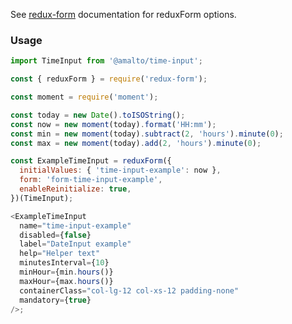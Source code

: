 See [redux-form](https://redux-form.com/6.0.0-rc.1/docs/api/reduxform.md/) documentation for
reduxForm options.

### Usage

```typescript
import TimeInput from '@amalto/time-input';
```

```javascript
const { reduxForm } = require('redux-form');

const moment = require('moment');

const today = new Date().toISOString();
const now = new moment(today).format('HH:mm');
const min = new moment(today).subtract(2, 'hours').minute(0);
const max = new moment(today).add(2, 'hours').minute(0);

const ExampleTimeInput = reduxForm({
  initialValues: { 'time-input-example': now },
  form: 'form-time-input-example',
  enableReinitialize: true,
})(TimeInput);

<ExampleTimeInput
  name="time-input-example"
  disabled={false}
  label="DateInput example"
  help="Helper text"
  minutesInterval={10}
  minHour={min.hours()}
  maxHour={max.hours()}
  containerClass="col-lg-12 col-xs-12 padding-none"
  mandatory={true}
/>;
```
